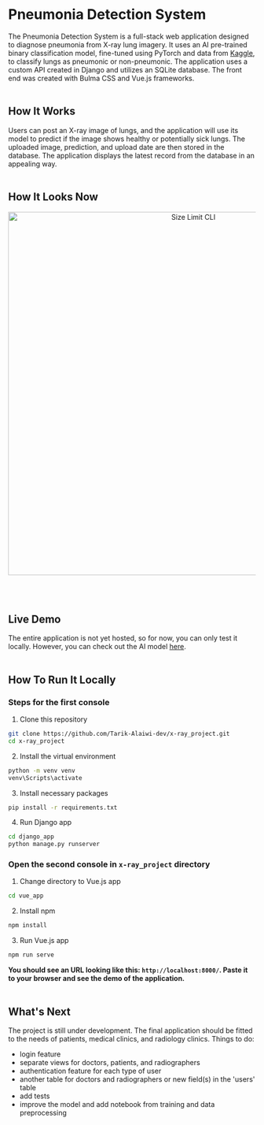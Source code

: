 # Pneumonia Detection System
The Pneumonia Detection System is a full-stack web application designed to diagnose pneumonia from X-ray lung imagery. It uses an AI pre-trained binary classification model, fine-tuned using PyTorch and data from [Kaggle](https://www.kaggle.com/datasets/tolgadincer/labeled-chest-xray-images), to classify lungs as pneumonic or non-pneumonic. The application uses a custom API created in Django and utilizes an SQLite database. The front end was created with Bulma CSS and Vue.js frameworks. <br><br>

## How It Works
Users can post an X-ray image of lungs, and the application will use its model to predict if the image shows healthy or potentially sick lungs. The uploaded image, prediction, and upload date are then stored in the database. The application displays the latest record from the database in an appealing way. <br><br>

## How It Looks Now
<p align="center">
  <img src="https://tarik-alaiwi-dev.github.io/resources/projects/pds.PNG" alt="Size Limit CLI" width="738">
</p>
<br><br>

## Live Demo
The entire application is not yet hosted, so for now, you can only test it locally. However, you can check out the AI model [here](https://huggingface.co/spaces/TarikKarol/pneumonia).
<br><br>

## How To Run It Locally
### Steps for the first console
1. Clone this repository
```bash
git clone https://github.com/Tarik-Alaiwi-dev/x-ray_project.git
cd x-ray_project
```
2. Install the virtual environment
```bash
python -m venv venv
venv\Scripts\activate
```
3. Install necessary packages
```bash
pip install -r requirements.txt
```
4. Run Django app
```bash
cd django_app
python manage.py runserver
```
### Open the second console in `x-ray_project` directory
1. Change directory to Vue.js app
```bash
cd vue_app
```
2.  Install npm
```bash
npm install
```
3. Run Vue.js app
```bash
npm run serve
```
**You should see an URL looking like this: `http://localhost:8000/`. Paste it to your browser and see the demo of the application.**
<br><br>

## What's Next
The project is still under development. The final application should be fitted to the needs of patients, medical clinics, and radiology clinics. Things to do:
- login feature
- separate views for doctors, patients, and radiographers
- authentication feature for each type of user
- another table for doctors and radiographers or new field(s) in the 'users' table
- add tests
- improve the model and add notebook from training and data preprocessing
